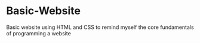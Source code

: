 # Basic-Website
Basic website using HTML and CSS to remind myself the core fundamentals of programming a website
